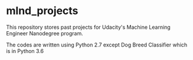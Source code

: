 # mlnd_projects

This repository stores past projects for Udacity's Machine Learning Engineer Nanodegree program.

The codes are written using Python 2.7 except Dog Breed Classifier which is in Python 3.6

